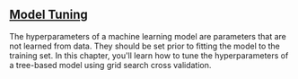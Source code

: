 ## [Model Tuning](https://campus.datacamp.com/courses/machine-learning-with-tree-based-models-in-python/model-tuning)

The hyperparameters of a machine learning model are parameters that are not learned from data. They should be set prior to fitting the model to the training set. In this chapter, you'll learn how to tune the hyperparameters of a tree-based model using grid search cross validation.

<br>

